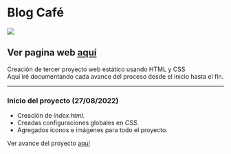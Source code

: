 # Blog Café

![](#)

## Ver pagina web [aquí](https://arturohdzg.github.io/BlogCafe/)

Creación de tercer proyecto web estático usando HTML y CSS<br />
Aquí iré documentando cada avance del proceso desde el inicio hasta el fin.
<hr>

### Inicio del proyecto (27/08/2022)

* Creación de _index.html_.
* Creadas configuraciones globales en _CSS_.
* Agregados iconos e imágenes para todo el proyecto.

Ver avance del proyecto [aquí](https://github.com/ArturoHDZG/BlogCafe/releases/tag/Start)
